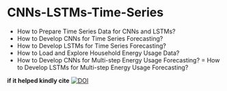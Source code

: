 # CNNs-LSTMs-Time-Series
- How to Prepare Time Series Data for CNNs and LSTMs?
- How to Develop CNNs for Time Series Forecasting?
- How to Develop LSTMs for Time Series Forecasting?
- How to Load and Explore Household Energy Usage Data?
- How to Develop CNNs for Multi-step Energy Usage Forecasting?
= How to Develop LSTMs for Multi-step Energy Usage Forecasting?

**if it helped kindly cite** <a href="https://doi.org/10.5281/zenodo.11180623"><img src="https://zenodo.org/badge/DOI/10.5281/zenodo.11180623.svg" alt="DOI"></a>
